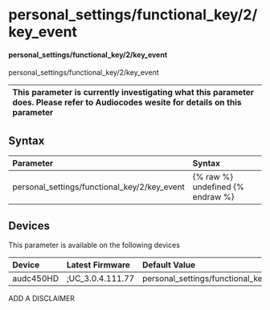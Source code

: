 ﻿---
description: personal_settings/functional_key/2/key_event
search: false
---

# personal_settings/functional_key/2/key_event

#### personal_settings/functional_key/2/key_event

personal_settings/functional_key/2/key_event


| This parameter is currently investigating what this parameter does. Please refer to Audiocodes wesite for details on this parameter | 
| :--- |

## Syntax
| Parameter | Syntax |
| :--- | :--- |
|personal_settings/functional_key/2/key_event | {% raw %} undefined {% endraw %}|

## Devices
This parameter is available on the following devices

| Device | Latest Firmware | Default Value |
|:---|:---|:---|
| audc450HD | ;UC_3.0.4.111.77 | personal_settings/functional_key/2/key_event=CALENDAR 

ADD A DISCLAIMER
